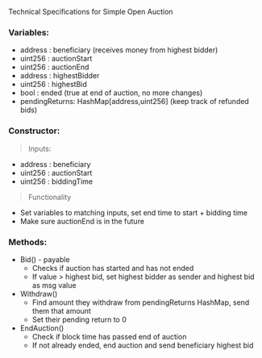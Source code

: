 Technical Specifications for Simple Open Auction

### Variables:

- address : beneficiary (receives money from highest bidder)
- uint256 : auctionStart 
- uint256 : auctionEnd
- address : highestBidder
- uint256 : highestBid
- bool : ended (true at end of auction, no more changes)
- pendingReturns: HashMap[address,uint256] (keep track of refunded bids)

### Constructor:
>Inputs:
  - address : beneficiary 
  - uint256 : auctionStart
  - uint256 : biddingTime
> Functionality
- Set variables to matching inputs, set end time to start + bidding time
- Make sure auctionEnd is in the future

### Methods: 
- Bid() - payable
  - Checks if auction has started and has not ended
  - If value > highest bid, set highest bidder as sender and highest bid as msg value
- Withdraw()
  - Find amount they withdraw from pendingReturns HashMap, send them that amount
  - Set their pending return to 0
- EndAuction()
  - Check if block time has passed end of auction
  - If not already ended, end auction and send beneficiary highest bid
